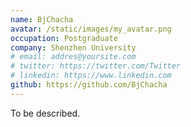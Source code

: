 ```yaml
---
name: BjChacha
avatar: /static/images/my_avatar.png
occupation: Postgraduate
company: Shenzhen University
# email: addres@yoursite.com
# twitter: https://twitter.com/Twitter
# linkedin: https://www.linkedin.com
github: https://github.com/BjChacha
---
```


To be described.
